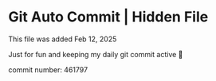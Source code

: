 # Git Auto Commit | Hidden File

This file was added Feb 12, 2025

Just for fun and keeping my daily git commit active 🤪

commit number: 461797
